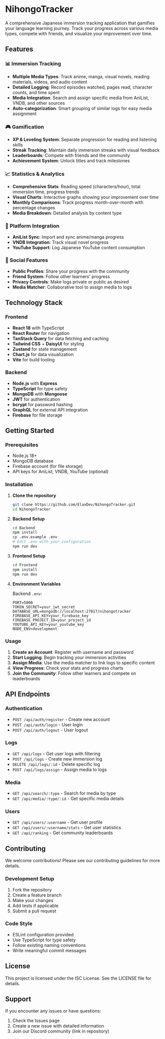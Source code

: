 # NihongoTracker

A comprehensive Japanese immersion tracking application that gamifies your language learning journey. Track your progress across various media types, compete with friends, and visualize your improvement over time.

## Features

### 📊 Immersion Tracking

- **Multiple Media Types**: Track anime, manga, visual novels, reading materials, videos, and audio content
- **Detailed Logging**: Record episodes watched, pages read, character counts, and time spent
- **Media Integration**: Search and assign specific media from AniList, VNDB, and other sources
- **Auto-categorization**: Smart grouping of similar logs for easy media assignment

### 🎮 Gamification

- **XP & Leveling System**: Separate progression for reading and listening skills
- **Streak Tracking**: Maintain daily immersion streaks with visual feedback
- **Leaderboards**: Compete with friends and the community
- **Achievement System**: Unlock titles and track milestones

### 📈 Statistics & Analytics

- **Comprehensive Stats**: Reading speed (characters/hour), total immersion time, progress trends
- **Visual Charts**: Interactive graphs showing your improvement over time
- **Monthly Comparisons**: Track progress month-over-month with percentage changes
- **Media Breakdown**: Detailed analysis by content type

### 🔗 Platform Integration

- **AniList Sync**: Import and sync anime/manga progress
- **VNDB Integration**: Track visual novel progress
- **YouTube Support**: Log Japanese YouTube content consumption

### 👥 Social Features

- **Public Profiles**: Share your progress with the community
- **Friend System**: Follow other learners' progress
- **Privacy Controls**: Make logs private or public as desired
- **Media Matcher**: Collaborative tool to assign media to logs

## Technology Stack

### Frontend

- **React 18** with TypeScript
- **React Router** for navigation
- **TanStack Query** for data fetching and caching
- **Tailwind CSS** + **DaisyUI** for styling
- **Zustand** for state management
- **Chart.js** for data visualization
- **Vite** for build tooling

### Backend

- **Node.js** with **Express**
- **TypeScript** for type safety
- **MongoDB** with **Mongoose**
- **JWT** for authentication
- **bcrypt** for password hashing
- **GraphQL** for external API integration
- **Firebase** for file storage

## Getting Started

### Prerequisites

- Node.js 18+
- MongoDB database
- Firebase account (for file storage)
- API keys for AniList, VNDB, YouTube (optional)

### Installation

1. **Clone the repository**

   ```bash
   git clone https://github.com/ElaxDev/NihongoTracker.git
   cd NihongoTracker
   ```

2. **Backend Setup**

   ```bash
   cd Backend
   npm install
   cp .env.example .env
   # Edit .env with your configuration
   npm run dev
   ```

3. **Frontend Setup**

   ```bash
   cd Frontend
   npm install
   npm run dev
   ```

4. **Environment Variables**

   Backend `.env`:

   ```env
   PORT=5000
   TOKEN_SECRET=your_jwt_secret
   DATABASE_URL=mongodb://localhost:27017/nihongotracker
   FIREBASE_API_KEY=your_firebase_key
   FIREBASE_PROJECT_ID=your_project_id
   YOUTUBE_API_KEY=your_youtube_key
   NODE_ENV=development
   ```

### Usage

1. **Create an Account**: Register with username and password
2. **Start Logging**: Begin tracking your immersion activities
3. **Assign Media**: Use the media matcher to link logs to specific content
4. **View Progress**: Check your stats and progress charts
5. **Join the Community**: Follow other learners and compete on leaderboards

## API Endpoints

### Authentication

- `POST /api/auth/register` - Create new account
- `POST /api/auth/login` - User login
- `POST /api/auth/logout` - User logout

### Logs

- `GET /api/logs` - Get user logs with filtering
- `POST /api/logs` - Create new immersion log
- `DELETE /api/logs/:id` - Delete specific log
- `POST /api/logs/assign` - Assign media to logs

### Media

- `GET /api/search/:type` - Search for media by type
- `GET /api/media/:type/:id` - Get specific media details

### Users

- `GET /api/users/:username` - Get user profile
- `GET /api/users/:username/stats` - Get user statistics
- `GET /api/ranking` - Get community leaderboards

## Contributing

We welcome contributions! Please see our contributing guidelines for more details.

### Development Setup

1. Fork the repository
2. Create a feature branch
3. Make your changes
4. Add tests if applicable
5. Submit a pull request

### Code Style

- ESLint configuration provided
- Use TypeScript for type safety
- Follow existing naming conventions
- Write meaningful commit messages

## License

This project is licensed under the ISC License. See the LICENSE file for details.

## Support

If you encounter any issues or have questions:

1. Check the Issues page
2. Create a new issue with detailed information
3. Join our Discord community (link in repository)
